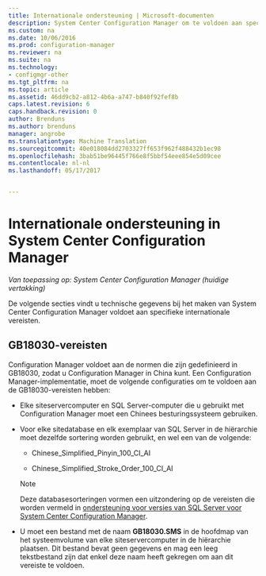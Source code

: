 ```yaml
---
title: Internationale ondersteuning | Microsoft-documenten
description: System Center Configuration Manager om te voldoen aan specifieke internationale vereisten configureren.
ms.custom: na
ms.date: 10/06/2016
ms.prod: configuration-manager
ms.reviewer: na
ms.suite: na
ms.technology:
- configmgr-other
ms.tgt_pltfrm: na
ms.topic: article
ms.assetid: 46dd9cb2-a812-4b6a-a747-b840f92fef8b
caps.latest.revision: 6
caps.handback.revision: 0
author: Brenduns
ms.author: brenduns
manager: angrobe
ms.translationtype: Machine Translation
ms.sourcegitcommit: 40e018084dd2703327ff653f962f488432b1ec98
ms.openlocfilehash: 3bab51be96445f766e8f5bbf54eee854e5d09cee
ms.contentlocale: nl-nl
ms.lasthandoff: 05/17/2017


---
```

# <a name="international-support-in-system-center-configuration-manager"></a>Internationale ondersteuning in System Center Configuration Manager

*Van toepassing op: System Center Configuration Manager (huidige vertakking)*

De volgende secties vindt u technische gegevens bij het maken van System Center Configuration Manager voldoet aan specifieke internationale vereisten.  

## <a name="gb18030-requirements"></a>GB18030-vereisten  
 Configuration Manager voldoet aan de normen die zijn gedefinieerd in GB18030, zodat u Configuration Manager in China kunt. Een Configuration Manager-implementatie, moet de volgende configuraties om te voldoen aan de GB18030-vereisten hebben:  

-   Elke siteservercomputer en SQL Server-computer die u gebruikt met Configuration Manager moet een Chinees besturingssysteem gebruiken.  

-   Voor elke sitedatabase en elk exemplaar van SQL Server in de hiërarchie moet dezelfde sortering worden gebruikt, en wel een van de volgende:  

    -   Chinese_Simplified_Pinyin_100_CI_AI  

    -   Chinese_Simplified_Stroke_Order_100_CI_AI  

    > [!NOTE]  
    >  Deze databasesorteringen vormen een uitzondering op de vereisten die worden vermeld in [ondersteuning voor versies van SQL Server voor System Center Configuration Manager](../../../core/plan-design/configs/support-for-sql-server-versions.md).  

-   U moet een bestand met de naam **GB18030.SMS** in de hoofdmap van het systeemvolume van elke siteservercomputer in de hiërarchie plaatsen. Dit bestand bevat geen gegevens en mag een leeg tekstbestand zijn dat enkel deze naam heeft gekregen om aan dit vereiste te voldoen.  


